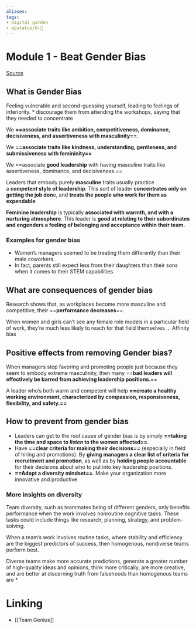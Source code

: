 ```yaml
---
aliases: 
tags: 
- digital_garden
- epstatus/0-🌰
---
```

# Module 1 - Beat Gender Bias
[Source](https://www.blinkist.com/en/app/books/beat-gender-bias-en)

## What is Gender Bias
Feeling vulnerable and second-guessing yourself, leading to feelings of inferiority.
	* discourage them from attending the workshops, saying that they needed to concentrate 

We **==associate traits like ambition, competitiveness, dominance, decisiveness, and assertiveness with masculinity==**.

We **==associate traits like kindness, understanding, gentleness, and submissiveness with femininity==**

We ==associate **good leadership** with having  masculine traits like assertiveness, dominance, and decisiveness.==

Leaders that embody purely **masculine** traits usually practice a **_competent_ style of leadership**. This sort of leader **concentrates only on getting the job don**e, and **treats the people who work for them as expendable**

**Feminine leadership** is typically **associated with warmth, and with a nurturing atmosphere**. This leader is **good at relating to their subordinates and engenders a feeling of belonging and acceptance within their team.**

### Examples for gender bias
+ Women’s managers seemed to be treating them differently than their male coworkers.
+ In fact, parents still expect less from their daughters than their sons when it comes to their STEM capabilities.

## What are consequences of gender bias
Research shows that, as workplaces become more masculine and competitive, their ==**performance decreases**==.

When women and girls can’t see any female role models in a particular field of work, they’re much less likely to reach for that field themselves ... Affinity bias

## Positive effects from removing Gender bias?
When managers stop favoring and promoting people just because they seem to embody extreme masculinity, then many ==**bad leaders will effectively be barred from achieving leadership positions.**==

A leader who’s both warm and competent will help **==create a healthy working environment, characterized by compassion, responsiveness, flexibility, and safety.==**

## How to prevent from gender bias
* Leaders can get to the root cause of gender bias is by simply **==taking the time and space to _listen_ to the women affected==**.
* Have **==clear criteria for making their decisions==** (especially in field of hiring and promotions). By **giving managers a clear list of criteria for recruitment and promotion**, as well as by **holding people accountable** for their decisions about who to put into key leadership positions.
* **==Adopt a diversity mindset==**. Make your organization more innovative and productive

### More insights on diversity
Team diversity, such as teammates being of different genders, only benefits performance when the work involves nonroutine cognitive tasks. These tasks could include things like research, planning, strategy, and problem-solving.

When a team’s work involves routine tasks, where stability and efficiency are the biggest predictors of success, then homogenous, nondiverse teams perform best.

Diverse teams make more accurate predictions, generate a greater number of high-quality ideas and opinions, think more critically, are more creative, and are better at discerning truth from falsehoods than homogenous teams are
* 
# Linking
+ [[Team Genius]]

